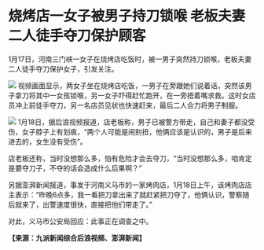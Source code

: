 # 烧烤店一女子被男子持刀锁喉 老板夫妻二人徒手夺刀保护顾客

1月17日，河南三门峡一女子在烧烤店吃饭时，被一男子突然持刀锁喉，老板夫妻二人徒手夺刀保护女子，引发关注。

![](https://inews.gtimg.com/newsapp_bt/0/15616685826/1000)
视频画面显示，两女子坐在烧烤店吃饭，一男子在旁跟她们说着话，突然该男子拿刀将其中一女孩锁喉，另一女子吓得赶忙跑开，在一旁捂着嘴求救。这时女店员冲上前徒手夺刀，另一名店员见状也快速赶来，最后二人合力将男子制服。

![](https://inews.gtimg.com/newsapp_bt/0/15616487121/1000)
1月18日，据后浪视频报道，店老板称，男子已被警方带走，自己和妻子都没受伤，女子脖子上有划痕，“两个人可能是闹别扭，他俩应该是认识的，男子是后来进去的，女生没有受伤”。

店老板还称，当时没想那么多，怕有危险才会去夺刀，“当时没想那么多，咱肯定是要夺刀子，不夺的话会造成什么后果啊？”

另据澎湃新闻报道，事发于河南义马市的一家烤肉店，1月18日上午，该烤肉店店主表示：“昨晚6点多，我一看把刀拿出来了就赶紧把刀夺了，他俩认识，警察随后就来了，出警速度很快，直接把他们带走了。”

对此，义马市公安局回应：此事正在调查之中。

**【来源：九派新闻综合后浪视频、澎湃新闻】**

